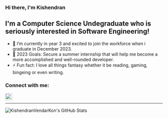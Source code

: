 ### Hi there, I'm Kishendran

## I'm a Computer Science Undegraduate who is seriously interested in Software Engineering!

- 🌱 I’m currently in year 3 and excited to join the workforce when i graduate in December 2023.
- 🥅 2023 Goals: Secure a summer internship that will help me become a more accomplished and well-rounded developer.
- ⚡ Fun fact: I love all things fantasy whether it be reading, gaming, bingeing or even writing.

### Connect with me:

[<img align="left" alt="codeSTACKr | LinkedIn" width="22px" src="https://cdn.jsdelivr.net/npm/simple-icons@v3/icons/linkedin.svg" />](https://www.linkedin.com/in/kishendran-vendar-kon-70a587220/)

<br />

---

<img align="left" alt="KishendranVendarKon's GitHub Stats" src="https://github-readme-stats.vercel.app/api?username=KishendranVendarKon&show_icons=true&hide_border=true" />


